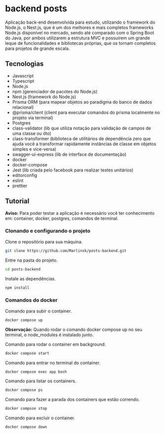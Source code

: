 # backend posts

Aplicação back-end desenvolvida para estudo, utilizando o framework do Node.js, o Nest.js, que é um dos melhores e mais completos frameworks Node.js disponível no mercado, sendo até comparado com o Spring Boot do Java, por ambos utilizarem a estrutura MVC e possuírem um grande leque de funcionalidades e bibliotecas próprias, que os tornam completos para projetos de grande escala.

## Tecnologias
- Javascript
- Typescript
- Node.js
- npm (gerenciador de pacotes do Node.js)
- Nest.js (framework do Node.js)
- Prisma ORM (para mapear objetos ao paradigma do banco de dados relacional)
- @prisma/client (client para executar comandos do prisma localmente no projeto via terminal)
- Postgres
- class-validator (lib que utiliza notação para validação de campos de uma classe ou dto)
- class-transformer (biblioteca de utilitários de dependência zero que ajuda você a transformar rapidamente instâncias de classe em objetos simples e vice-versa)
- swagger-ui-express (lib de interface de documentação)
- docker
- docker-compose
- Jest (lib criada pelo facebook para realizar testes unitários)
- editorconfig
- eslint
- prettier

## Tutorial
**Aviso:** Para poder testar a aplicação é necessário você ter conhecimento em: container, docker, postgres, comandos de terminal.

### Clonando e configurando o projeto

Clone o repositório para sua máquina.

```bash
git clone https://github.com/Marlinsk/posts-backend.git
```

Entre na pasta do projeto.
```bash
cd posts-backend
```

Instale as dependências.

```bash
npm install
```

### Comandos do docker

Comando para subir o container.

```bash
docker compose up
```

**Observação:** Quando rodar o comando docker compose up no seu terminal, o node_modules é instalado junto.

Comando para rodar o container em background.

```bash
docker compose start
```

Comando para entrar no terminal do container.

```bash
docker compose exec app bash
```

Comando para listar os containers.

```bash
docker compose ps
```

Comando para fazer a parada dos containers que estão correndo.

```bash
docker compose stop
```

Comando para excluir o container.

```bash
docker compose down
```
